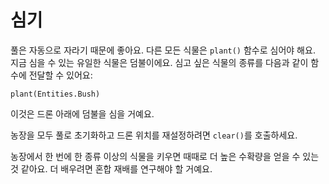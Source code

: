 # 심기
풀은 자동으로 자라기 때문에 좋아요. 다른 모든 식물은 `plant()` 함수로 심어야 해요. 지금 심을 수 있는 유일한 식물은 덤불이에요.
심고 싶은 식물의 종류를 다음과 같이 함수에 전달할 수 있어요:

`plant(Entities.Bush)`

이것은 드론 아래에 덤불을 심을 거예요.

농장을 모두 풀로 초기화하고 드론 위치를 재설정하려면 `clear()`를 호출하세요.

농장에서 한 번에 한 종류 이상의 식물을 키우면 때때로 더 높은 수확량을 얻을 수 있는 것 같아요. 더 배우려면 혼합 재배를 연구해야 할 거예요.